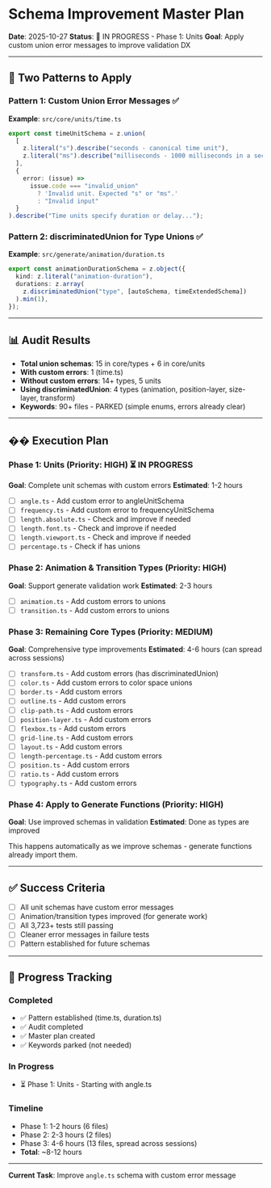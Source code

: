 # Schema Improvement Master Plan

**Date**: 2025-10-27
**Status**: 🚀 IN PROGRESS - Phase 1: Units
**Goal**: Apply custom union error messages to improve validation DX

---

## 🎯 Two Patterns to Apply

### Pattern 1: Custom Union Error Messages ✅
**Example**: `src/core/units/time.ts`

```typescript
export const timeUnitSchema = z.union(
  [
    z.literal("s").describe("seconds - canonical time unit"),
    z.literal("ms").describe("milliseconds - 1000 milliseconds in a second"),
  ],
  {
    error: (issue) => 
      issue.code === "invalid_union" 
        ? 'Invalid unit. Expected "s" or "ms".' 
        : "Invalid input"
  }
).describe("Time units specify duration or delay...");
```

### Pattern 2: discriminatedUnion for Type Unions ✅
**Example**: `src/generate/animation/duration.ts`

```typescript
export const animationDurationSchema = z.object({
  kind: z.literal("animation-duration"),
  durations: z.array(
    z.discriminatedUnion("type", [autoSchema, timeExtendedSchema])
  ).min(1),
});
```

---

## 📊 Audit Results

- **Total union schemas**: 15 in core/types + 6 in core/units
- **With custom errors**: 1 (time.ts)
- **Without custom errors**: 14+ types, 5 units
- **Using discriminatedUnion**: 4 types (animation, position-layer, size-layer, transform)
- **Keywords**: 90+ files - PARKED (simple enums, errors already clear)

---

## ��️ Execution Plan

### Phase 1: Units (Priority: HIGH) ⏳ IN PROGRESS
**Goal**: Complete unit schemas with custom errors
**Estimated**: 1-2 hours

- [ ] `angle.ts` - Add custom error to angleUnitSchema
- [ ] `frequency.ts` - Add custom error to frequencyUnitSchema
- [ ] `length.absolute.ts` - Check and improve if needed
- [ ] `length.font.ts` - Check and improve if needed
- [ ] `length.viewport.ts` - Check and improve if needed
- [ ] `percentage.ts` - Check if has unions

### Phase 2: Animation & Transition Types (Priority: HIGH)
**Goal**: Support generate validation work
**Estimated**: 2-3 hours

- [ ] `animation.ts` - Add custom errors to unions
- [ ] `transition.ts` - Add custom errors to unions

### Phase 3: Remaining Core Types (Priority: MEDIUM)
**Goal**: Comprehensive type improvements
**Estimated**: 4-6 hours (can spread across sessions)

- [ ] `transform.ts` - Add custom errors (has discriminatedUnion)
- [ ] `color.ts` - Add custom errors to color space unions
- [ ] `border.ts` - Add custom errors
- [ ] `outline.ts` - Add custom errors
- [ ] `clip-path.ts` - Add custom errors
- [ ] `position-layer.ts` - Add custom errors
- [ ] `flexbox.ts` - Add custom errors
- [ ] `grid-line.ts` - Add custom errors
- [ ] `layout.ts` - Add custom errors
- [ ] `length-percentage.ts` - Add custom errors
- [ ] `position.ts` - Add custom errors
- [ ] `ratio.ts` - Add custom errors
- [ ] `typography.ts` - Add custom errors

### Phase 4: Apply to Generate Functions (Priority: HIGH)
**Goal**: Use improved schemas in validation
**Estimated**: Done as types are improved

This happens automatically as we improve schemas - generate functions already import them.

---

## ✅ Success Criteria

- [ ] All unit schemas have custom error messages
- [ ] Animation/transition types improved (for generate work)
- [ ] All 3,723+ tests still passing
- [ ] Cleaner error messages in failure tests
- [ ] Pattern established for future schemas

---

## 📝 Progress Tracking

### Completed
- ✅ Pattern established (time.ts, duration.ts)
- ✅ Audit completed
- ✅ Master plan created
- ✅ Keywords parked (not needed)

### In Progress
- ⏳ Phase 1: Units - Starting with angle.ts

### Timeline
- Phase 1: 1-2 hours (6 files)
- Phase 2: 2-3 hours (2 files)
- Phase 3: 4-6 hours (13 files, spread across sessions)
- **Total**: ~8-12 hours

---

**Current Task**: Improve `angle.ts` schema with custom error message
